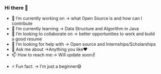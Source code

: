 ### Hi there 👋

<!--
**Pariharx7/Pariharx7** is a ✨ _special_ ✨ repository because its `README.md` (this file) appears on your GitHub profile.

Here are some ideas to get you started:
-->
- 🔭 I’m currently working on -> what Open Source is and how can I contribute
- 🌱 I’m currently learning -> Data Structure and Algorithm in Java
- 👯 I’m looking to collaborate on -> better opportunities to work and build a good resume
- 🤔 I’m looking for help with -> Open source and Internships/Scholarships
- 💬 Ask me about ->Anything you like❤
- 📫 How to reach me:-> Will update soon✌
<!-- 😄 Pronouns: -->
- ⚡ Fun fact: -> I'm just a beginner😄

